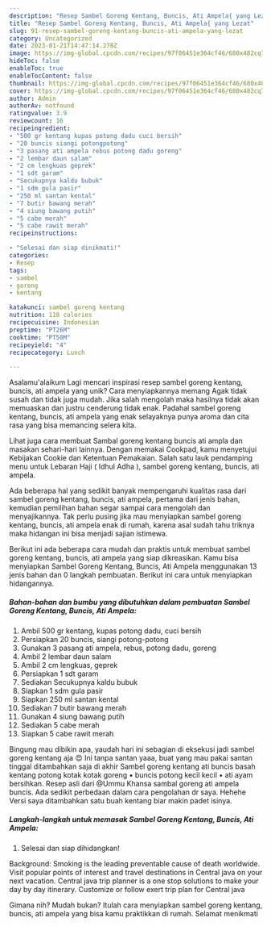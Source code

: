 ```yaml
---
description: "Resep Sambel Goreng Kentang, Buncis, Ati Ampela{ yang Lezat"
title: "Resep Sambel Goreng Kentang, Buncis, Ati Ampela{ yang Lezat"
slug: 91-resep-sambel-goreng-kentang-buncis-ati-ampela-yang-lezat
category: Uncategorized
date: 2023-01-21T14:47:14.278Z
image: https://img-global.cpcdn.com/recipes/97f06451e364cf46/680x482cq70/sambel-goreng-kentang-buncis-ati-ampela-foto-resep-utama.jpg
hideToc: false
enableToc: true
enableTocContent: false
thumbnail: https://img-global.cpcdn.com/recipes/97f06451e364cf46/680x482cq70/sambel-goreng-kentang-buncis-ati-ampela-foto-resep-utama.jpg
cover: https://img-global.cpcdn.com/recipes/97f06451e364cf46/680x482cq70/sambel-goreng-kentang-buncis-ati-ampela-foto-resep-utama.jpg
author: Admin
authorAv: notfound
ratingvalue: 3.9
reviewcount: 16
recipeingredient:
- "500 gr kentang kupas potong dadu cuci bersih"
- "20 buncis siangi potongpotong"
- "3 pasang ati ampela rebus potong dadu goreng"
- "2 lembar daun salam"
- "2 cm lengkuas geprek"
- "1 sdt garam"
- "Secukupnya kaldu bubuk"
- "1 sdm gula pasir"
- "250 ml santan kental"
- "7 butir bawang merah"
- "4 siung bawang putih"
- "5 cabe merah"
- "5 cabe rawit merah"
recipeinstructions:

- "Selesai dan siap dinikmati!"
categories:
- Resep
tags:
- sambel
- goreng
- kentang

katakunci: sambel goreng kentang 
nutrition: 118 calories
recipecuisine: Indonesian
preptime: "PT26M"
cooktime: "PT50M"
recipeyield: "4"
recipecategory: Lunch

---
```



Asalamu'alaikum Lagi mencari inspirasi resep sambel goreng kentang, buncis, ati ampela yang unik? Cara menyiapkannya memang Agak tidak susah dan tidak juga mudah. Jika salah mengolah maka hasilnya tidak akan memuaskan dan justru cenderung tidak enak. Padahal sambel goreng kentang, buncis, ati ampela yang enak selayaknya punya aroma dan cita rasa yang bisa memancing selera kita.


Lihat juga cara membuat Sambal goreng kentang buncis ati ampla dan masakan sehari-hari lainnya. Dengan memakai Cookpad, kamu menyetujui Kebijakan Cookie dan Ketentuan Pemakaian. Salah satu lauk pendamping menu untuk Lebaran Haji ( Idhul Adha ), sambel goreng kentang, buncis, ati ampela.

Ada beberapa hal yang sedikit banyak mempengaruhi kualitas rasa dari sambel goreng kentang, buncis, ati ampela, pertama dari jenis bahan, kemudian pemilihan bahan segar sampai cara mengolah dan menyajikannya. Tak perlu pusing jika mau menyiapkan sambel goreng kentang, buncis, ati ampela enak di rumah, karena asal sudah tahu triknya maka hidangan ini bisa menjadi sajian istimewa.


Berikut ini ada beberapa cara mudah dan praktis untuk membuat sambel goreng kentang, buncis, ati ampela yang siap dikreasikan. Kamu bisa menyiapkan Sambel Goreng Kentang, Buncis, Ati Ampela menggunakan 13 jenis bahan dan 0 langkah pembuatan. Berikut ini cara untuk menyiapkan hidangannya.

<!--inarticleads1-->

##### Bahan-bahan dan bumbu yang dibutuhkan dalam pembuatan Sambel Goreng Kentang, Buncis, Ati Ampela:

1. Ambil 500 gr kentang, kupas potong dadu, cuci bersih
1. Persiapkan 20 buncis, siangi potong-potong
1. Gunakan 3 pasang ati ampela, rebus, potong dadu, goreng
1. Ambil 2 lembar daun salam
1. Ambil 2 cm lengkuas, geprek
1. Persiapkan 1 sdt garam
1. Sediakan Secukupnya kaldu bubuk
1. Siapkan 1 sdm gula pasir
1. Siapkan 250 ml santan kental
1. Sediakan 7 butir bawang merah
1. Gunakan 4 siung bawang putih
1. Sediakan 5 cabe merah
1. Siapkan 5 cabe rawit merah


Bingung mau dibikin apa, yaudah hari ini sebagian di eksekusi jadi sambel goreng kentang aja 😍 Ini tanpa santan yaaa, buat yang mau pakai santan tinggal ditambahkan saja di akhir Sambel goreng kentang ati buncis basah kentang potong kotak kotak goreng • buncis potong kecil kecil • ati ayam bersihkan. Resep asli dari @Ummu Khansa sambal goreng ati ampela buncis. Ada sedikit perbedaan dalam cara pengolahan dr saya. Hehehe Versi saya ditambahkan satu buah kentang biar makin padet isinya. 

<!--inarticleads2-->

##### Langkah-langkah untuk memasak Sambel Goreng Kentang, Buncis, Ati Ampela:


1. Selesai dan siap dihidangkan!

Background: Smoking is the leading preventable cause of death worldwide. Visit popular points of interest and travel destinations in Central java on your next vacation. Central java trip planner is a one stop solutions to make your day by day itinerary. Customize or follow exert trip plan for Central java 

Gimana nih? Mudah bukan? Itulah cara menyiapkan sambel goreng kentang, buncis, ati ampela yang bisa kamu praktikkan di rumah. Selamat menikmati
